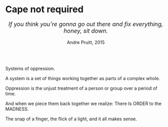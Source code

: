 # Cape not required

<div align="center">
<i style="font-size:18px;">
If you think you’re gonna go out there and fix everything, honey, sit down.
</i>  
<br><br>

</div>
<div align="center">
Andre Pruitt, 2015
</div>

<br><br><br>
Systems of oppression.

A system is a set of things working together as parts of a complex whole.

Oppression is the unjust treatment of a person or group over a period of time.

And when we piece them back together we realize: There Is ORDER to the MADNESS.

The snap of a finger, the flick of a light, and it all makes sense.
